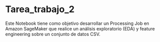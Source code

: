 # Tarea_trabajo_2
Este Notebook tiene como objetivo desarrollar un Processing Job en Amazon SageMaker que realice un análisis exploratorio (EDA) y feature engineering sobre un conjunto de datos CSV.

